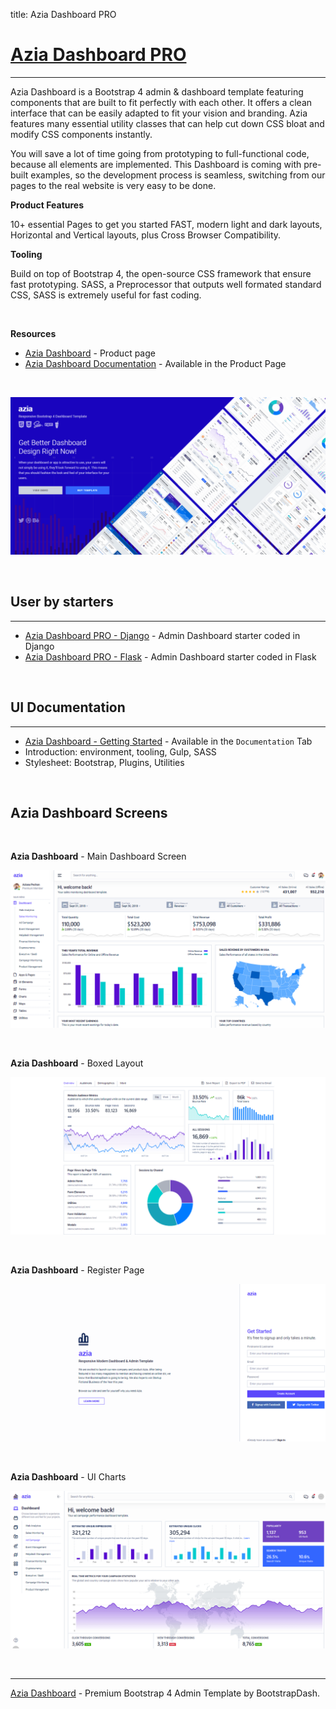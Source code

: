 title: Azia Dashboard PRO

# [Azia Dashboard PRO](https://appseed.us/admin-dashboards/django-dashboard-azia-pro)
---

Azia Dashboard is a Bootstrap 4 admin & dashboard template featuring components that are built to fit perfectly with each other. It offers a clean interface that can be easily adapted to fit your vision and branding. Azia features many essential utility classes that can help cut down CSS bloat and modify CSS components instantly.

You will save a lot of time going from prototyping to full-functional code, because all elements are implemented. This Dashboard is coming with pre-built examples, so the development process is seamless, switching from our pages to the real website is very easy to be done.

**Product Features**

10+ essential Pages to get you started FAST, modern light and dark layouts, Horizontal and Vertical layouts, plus Cross Browser Compatibility.

**Tooling**

Build on top of Bootstrap 4, the open-source CSS framework that ensure fast prototyping. SASS, a Preprocessor that outputs well formated standard CSS, SASS is extremely useful for fast coding.

<br />

**Resources**

- [Azia Dashboard](https://www.bootstrapdash.com/product/azia-admin/?ref=23) - Product page
- [Azia Dashboard Documentation](https://www.bootstrapdash.com/product/azia-admin/?ref=23) - Available in the Product Page

<br />

![Azia Dashboard - Main Dashboard Screen.](https://raw.githubusercontent.com/admin-dashboards/azia-dashboard-pro/main/media/azia-dashboard-pro-intro.gif)

<br />

## User by starters
---

- [Azia Dashboard PRO - Django](/admin-dashboards/django-dashboard-azia-pro/) - Admin Dashboard starter coded in Django
- [Azia Dashboard PRO - Flask](/admin-dashboards/flask-dashboard-azia-pro/) - Admin Dashboard starter coded in Flask

<br />

## UI Documentation
---


- [Azia Dashboard - Getting Started](https://www.bootstrapdash.com/product/azia-admin/?ref=23) - Available in the `Documentation` Tab
- Introduction: environment, tooling, Gulp, SASS
- Stylesheet: Bootstrap, Plugins, Utilities

<br />

## Azia Dashboard Screens

<br />

**Azia Dashboard** - Main Dashboard Screen

![Azia Dashboard - Main Dashboard Screen.](https://raw.githubusercontent.com/admin-dashboards/azia-dashboard-pro/main/media/azia-dashboard-pro-screen.png)

<br />

**Azia Dashboard** - Boxed Layout

![Azia Dashboard - Boxed Layout.](https://raw.githubusercontent.com/admin-dashboards/azia-dashboard-pro/main/media/azia-dashboard-pro-screen-boxed.png)

<br />

**Azia Dashboard** - Register Page

![Azia Dashboard - Register Page.](https://raw.githubusercontent.com/admin-dashboards/azia-dashboard-pro/main/media/azia-dashboard-pro-screen-register.png)

<br />

**Azia Dashboard** - UI Charts

![Azia Dashboard - UI Charts Page.](https://raw.githubusercontent.com/admin-dashboards/azia-dashboard-pro/main/media/azia-dashboard-pro-screen-charts.png)

<br />

---
[Azia Dashboard](https://appseed.us/admin-dashboards/django-dashboard-azia-pro) - Premium Bootstrap 4 Admin Template by BootstrapDash.